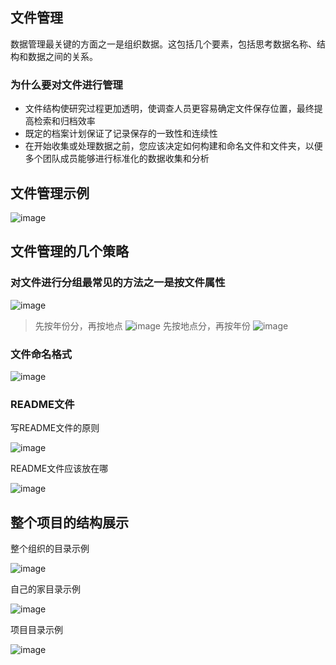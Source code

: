 ## 文件管理

数据管理最关键的方面之一是组织数据。这包括几个要素，包括思考数据名称、结构和数据之间的关系。

### 为什么要对文件进行管理

- 文件结构使研究过程更加透明，使调查人员更容易确定文件保存位置，最终提高检索和归档效率
- 既定的档案计划保证了记录保存的一致性和连续性
- 在开始收集或处理数据之前，您应该决定如何构建和命名文件和文件夹，以便多个团队成员能够进行标准化的数据收集和分析

## 文件管理示例
![image](https://github.com/user-attachments/assets/cf32dec1-18cb-4d66-ac50-1ca00fade7bc)

## 文件管理的几个策略

### 对文件进行分组最常见的方法之一是按文件属性

![image](https://github.com/user-attachments/assets/2a1d2637-57b3-4d56-baab-6575d8e3ef51)
> 先按年份分，再按地点
![image](https://github.com/user-attachments/assets/a3680aa3-e0c7-4f12-8444-981350f48e75)
> 先按地点分，再按年份
![image](https://github.com/user-attachments/assets/2c42181a-dac4-4823-a48f-3b25928befee)

### 文件命名格式

![image](https://github.com/user-attachments/assets/f7d03c46-dd50-44ec-9b3a-23b9082177b2)

### README文件

写README文件的原则

![image](https://github.com/user-attachments/assets/d050ab4a-6972-4fb4-8640-3d2bee3f537c)

README文件应该放在哪

![image](https://github.com/user-attachments/assets/b2ea5178-7691-4ec1-923d-19b0bfefbf76)

## 整个项目的结构展示

整个组织的目录示例

![image](https://github.com/user-attachments/assets/897c05a3-053e-40a2-a742-66291689a1f8)

自己的家目录示例

![image](https://github.com/user-attachments/assets/d92b36bc-c63a-4388-aa04-597d43773889)

项目目录示例

![image](https://github.com/user-attachments/assets/8b0a1983-709c-4288-9bae-47ae0415ee96)





